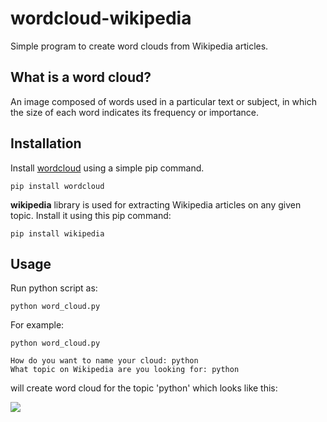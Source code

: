 # wordcloud-wikipedia
Simple program to create word clouds from Wikipedia articles.

## What is a word cloud?
An image composed of words used in a particular text or subject, in which the size of each word indicates its frequency or importance.

## Installation

Install [wordcloud](https://github.com/amueller/word_cloud) using a simple pip command.

```
pip install wordcloud
```

**wikipedia** library is used for extracting Wikipedia articles on any given topic. Install it using this pip command:
```
pip install wikipedia
```
## Usage

Run python script as:

```
python word_cloud.py
```

For example:

```
python word_cloud.py

How do you want to name your cloud: python
What topic on Wikipedia are you looking for: python
```

will create word cloud for the topic 'python' which looks like this:

![](https://raw.githubusercontent.com/jb0hn/wordcloud-example/master/python.png)

